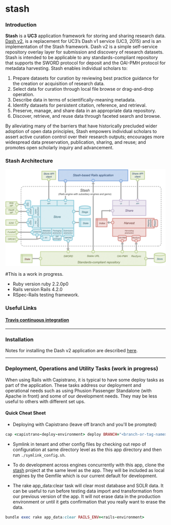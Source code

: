 # stash

### Introduction

**Stash** is a **UC3** application framework for storing and sharing research data.  [Dash v2](https://github.com/CDLUC3/dashv2), is a replacement for UC3’s Dash v1 service (UC3, 2015) and is an implementation of the Stash framework.  Dash v2 is a simple self-service repository overlay layer for submission and discovery of research datasets.  Stash is intended to be applicable to any standards-compliant repository that supports the SWORD protocol for deposit and the OAI-PMH protocol for metadata harvesting.  Stash enables individual scholars to:

1. Prepare datasets for curation by reviewing best practice guidance for the creation or acquisition of research data.
2. Select data for curation through local file browse or drag-and-drop operation.
3. Describe data in terms of scientifically-meaning metadata.
4. Identify datasets for persistent citation, reference, and retrieval.
5. Preserve, manage, and share data in an appropriate data repository.
6. Discover, retrieve, and reuse data through faceted search and browse.

By alleviating many of the barriers that have historically precluded wider adoption of open data principles, Stash empowers individual scholars to assert active curation control over their research outputs; encourages more widespread data preservation, publication, sharing, and reuse; and promotes open scholarly inquiry and advancement.

### Stash Architecture
<img src="https://raw.githubusercontent.com/CDLUC3/dash/gh-pages/docs/stash_architecture.png" width="720" alt="Architecture">


#This is a work in progress.



* Ruby version ruby 2.2.0p0
* Rails version Rails 4.2.0
* RSpec-Rails testing framework.

### Useful Links

#### [Travis continuous integration](https://travis-ci.org/CDLUC3/dashv2)

---------------------------------------------------------

### Installation 

Notes for installing the Dash v2 application are described [here](https://github.com/CDLUC3/dashv2/blob/development/documentation/dash2_install.md).

---------------------------------------------------------

### Deployment, Operations and Utility Tasks (work in progress)

When using Rails with Capistrano, it is typical to have some deploy tasks as part of the application. These tasks
address our deployment and operational needs such as using Phusion Passenger Standalone (with Apache in front) and
some of our development needs. They may be less useful to others with different set ups.

#### Quick Cheat Sheet

* Deploying with Capistrano (leave off branch and you'll be prompted)
```ruby
cap <capistrano-deploy-environment> deploy BRANCH="<branch-or-tag-name>"
```

* Symlink in tenant and other config files by checking out repo of configuration at same directory level as the this app
directory and then run `./symlink_config.sh`.

* To do development across engines concurrently with this app, clone the [stash](https://github.com/CDLUC3/stash) project
  at the same level as the app. They will be included as local engines by the Gemfile which is our current default for development.

* The rake app_data:clear task will clear most database and SOLR data.  It can be useful to run before testing data
import and transformation from our previous version of the app.  It will not erase data in the production environment
or until it gets confirmation that you really want to erase the data.
```ruby
bundle exec rake app_data:clear RAILS_ENV=<rails-environment>
```
